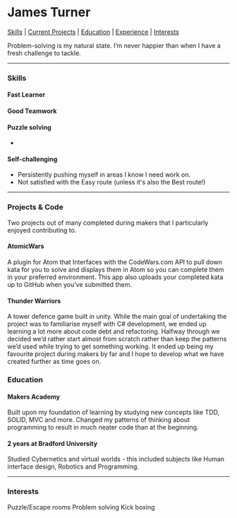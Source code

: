 James Turner
===
[Skills](#skills) | [Current Projects](#projects) | [Education](#education) | [Experience](#experience) | [Interests](#interests)

Problem-solving is my natural state. I’m never happier than when I have a fresh challenge to tackle.

***
### <a name="skills">Skills</a>
#### Fast Learner

#### Good Teamwork

#### Puzzle solving
*

#### Self-challenging
* Persistently pushing myself in areas I know I need work on.
* Not satisfied with the Easy route (unless it's also the Best route!)

***

### <a name="projects">Projects & Code</a>
Two projects out of many completed during makers that I particularly enjoyed contributing to.
#### AtomicWars
A plugin for Atom that Interfaces with the CodeWars.com API to pull down kata for you to solve and displays them in Atom so you can complete them in your preferred environment. This app also uploads your completed kata up to GitHub when you’ve submitted them.
#### Thunder Warriors
A tower defence game built in unity. While the main goal of undertaking the project was to familiarise myself with C# development, we ended up learning a lot more about code debt and refactoring. Halfway through we decided we’d rather start almost from scratch rather than keep the patterns we’d used while trying to get something working. It ended up being my favourite project during makers by far and I hope to develop what we have created further as time goes on.

### <a name="Education">Education</a>
#### Makers Academy
Built upon my foundation of learning by studying new concepts like TDD, SOLID, MVC and more. Changed my patterns of thinking about programming to result in much neater code than at the beginning.
#### 2 years at Bradford University
Studied Cybernetics and virtual worlds - this included subjects like Human interface design, Robotics and Programming.
***

### <a name="interests">Interests</a>
Puzzle/Escape rooms
Problem solving
Kick boxing
